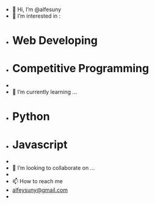 - 👋 Hi, I’m @alfesuny
- 👀 I’m interested in :
-   # Web Developing
-   # Competitive Programming
-   
- 🌱 I’m currently learning ...
-   # Python
-   # Javascript
-   
-  💞️ I’m looking to collaborate on ...
- 
- 📫 How to reach me 
-  alfeysuny@gmail.com
-  

<!---
alfesuny/alfesuny is a ✨ special ✨ repository because its `README.md` (this file) appears on your GitHub profile.
You can click the Preview link to take a look at your changes.
--->
